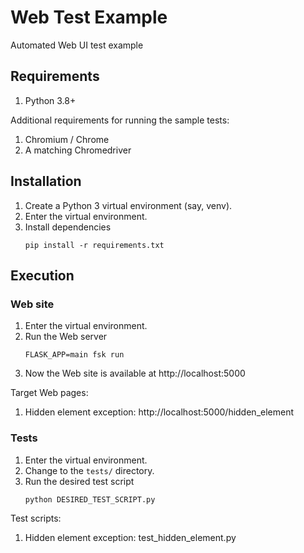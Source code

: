 # Web Test Example

Automated Web UI test example

## Requirements

1. Python 3.8+

Additional requirements for running the sample tests:

1. Chromium / Chrome
1. A matching Chromedriver


## Installation

1. Create a Python 3 virtual environment (say, venv).
1. Enter the virtual environment.
1. Install dependencies
   ```shell
   pip install -r requirements.txt
   ```

## Execution

### Web site

1. Enter the virtual environment.
1. Run the Web server
   ```shell
   FLASK_APP=main fsk run
   ```
1. Now the Web site is available at http://localhost:5000

Target Web pages:

1. Hidden element exception: http://localhost:5000/hidden_element

### Tests

1. Enter the virtual environment.
1. Change to the `tests/` directory.
1. Run the desired test script
   ```shell
   python DESIRED_TEST_SCRIPT.py
   ```

Test scripts:

1. Hidden element exception: test_hidden_element.py
